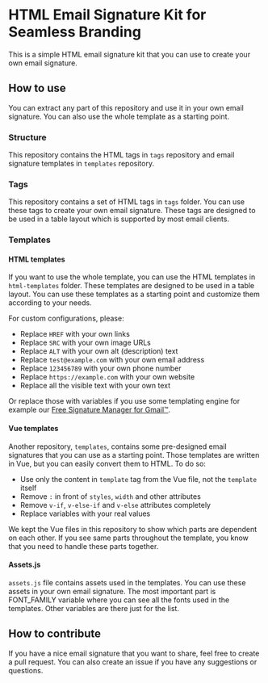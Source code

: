 # HTML Email Signature Kit for Seamless Branding

This is a simple HTML email signature kit that you can use to create your own email signature.

## How to use

You can extract any part of this repository and use it in your own email signature. You can also use the whole template as a starting point.

### Structure

This repository contains the HTML tags in `tags` repository and email signature templates in `templates` repository.

### Tags

This repository contains a set of HTML tags in `tags` folder. You can use these tags to create your own email signature. These tags are designed to be used in a table layout which is supported by most email clients.

### Templates

#### HTML templates

If you want to use the whole template, you can use the HTML templates in `html-templates` folder. These templates are designed to be used in a table layout. You can use these templates as a starting point and customize them according to your needs.

For custom configurations, please:

- Replace `HREF` with your own links
- Replace `SRC` with your own image URLs
- Replace `ALT` with your own alt (description) text
- Replace `test@example.com` with your own email address
- Replace `123456789` with your own phone number
- Replace `https://example.com` with your own website
- Replace all the visible text with your own text

Or replace those with variables if you use some templating engine for example our [Free Signature Manager for Gmail™](https://www.revolgy.com/google-workspace/gmail-signature-manager).

#### Vue templates

Another repository, `templates`, contains some pre-designed email signatures that you can use as a starting point. Those templates are written in Vue, but you can easily convert them to HTML. To do so:

- Use only the content in `template` tag from the Vue file, not the `template` itself
- Remove `:` in front of `styles`, `width` and other attributes
- Remove `v-if`, `v-else-if` and `v-else` attributes completely
- Replace variables with your real values

We kept the Vue files in this repository to show which parts are dependent on each other. If you see same parts throughout the template, you know that you need to handle these parts together.

#### Assets.js

`assets.js` file contains assets used in the templates. You can use these assets in your own email signature. The most important part is FONT_FAMILY variable where you can see all the fonts used in the templates. Other variables are there just for the list.

## How to contribute

If you have a nice email signature that you want to share, feel free to create a pull request. You can also create an issue if you have any suggestions or questions.

